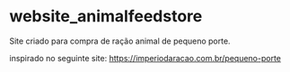 # website_animalfeedstore
Site criado para compra de ração animal de pequeno porte.

inspirado no seguinte site: https://imperiodaracao.com.br/pequeno-porte
